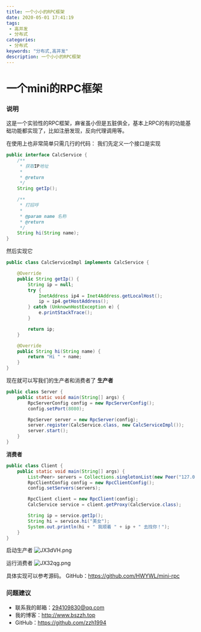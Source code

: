 ```yaml
---
title: 一个小小的RPC框架
date: 2020-05-01 17:41:19
tags: 
 - 高并发
 - 分布式
categories: 
 - 分布式
keywords: "分布式,高并发"
description: 一个小小的RPC框架
---
```


# 一个mini的RPC框架

### 说明
这是一个实验性的RPC框架，麻雀虽小但是五脏俱全，基本上RPC的有的功能基础功能都实现了，比如注册发现，反向代理调用等。

在使用上也非常简单只需几行的代码：
我们先定义一个接口是实现
```java
public interface CalcService {
    /**
     * 获取IP地址
     *
     * @return
     */
    String getIp();

    /**
     * 打招呼
     *
     * @param name 名称
     * @return
     */
    String hi(String name);
}
```
然后实现它
```java
public class CalcServiceImpl implements CalcService {

    @Override
    public String getIp() {
        String ip = null;
        try {
            InetAddress ip4 = Inet4Address.getLocalHost();
            ip = ip4.getHostAddress();
        } catch (UnknownHostException e) {
            e.printStackTrace();
        }

        return ip;
    }

    @Override
    public String hi(String name) {
        return "Hi " + name;
    }
}
```

现在就可以写我们的生产者和消费者了
**生产者**
```java
public class Server {
    public static void main(String[] args) {
        RpcServerConfig config = new RpcServerConfig();
        config.setPort(8080);

        RpcServer server = new RpcServer(config);
        server.register(CalcService.class, new CalcServiceImpl());
        server.start();
    }
}
```

**消费者**
```java
public class Client {
    public static void main(String[] args) {
        List<Peer> servers = Collections.singletonList(new Peer("127.0.0.1", 8080));
        RpcClientConfig config = new RpcClientConfig();
        config.setServers(servers);

        RpcClient client = new RpcClient(config);
        CalcService service = client.getProxy(CalcService.class);

        String ip = service.getIp();
        String hi = service.hi("美女");
        System.out.println(hi + " 我顺着 " + ip + " 去找你！");
    }
}
```

启动生产者
![JX3dVH.png](https://s1.ax1x.com/2020/05/01/JX3dVH.png)

运行消费者
![JX32qg.png](https://s1.ax1x.com/2020/05/01/JX32qg.png)

具体实现可以参考源码。
GitHub：https://github.com/HWYWL/mini-rpc

### 问题建议

- 联系我的邮箱：294109830@qq.com
- 我的博客：http://www.bszzh.top
- GitHub：https://github.com/zzh1994